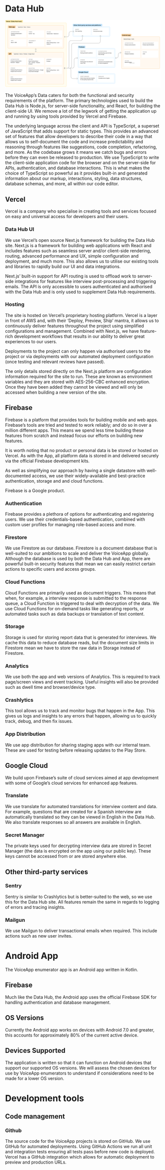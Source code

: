 # Data Hub

![Architecture](architecture.png)

The VoiceApp’s Data caters for both the functional and security requirements of the platform. The primary technologies used to build the Data Hub is Node.js, for server-side functionality, and React, for building the client-side UI. We remove a lot of the legwork of getting the application up and running by using tools provided by Vercel and Firebase.

The underlying language across the client and API is TypeScript, a superset of JavaScript that adds support for static types. This provides an advanced set of features that allow developers to describe their code in a way that allows us to self-document the code and increase predictability and reasoning through features like suggestions, code completion, refactoring, and more. As the codebase grows it means we catch bugs and errors before they can even be released to production. We use TypeScript to write the client-side application code for the browser and on the server-side for APIs, authentication, and database interactions. This is what makes the choice of TypeScript so powerful as it provides built-in and generated information about our markup, interactions, styling, data structures, database schemas, and more, all within our code editor.

## Vercel

Vercel is a company who specialise in creating tools and services focused on easy and universal access for developers and their users.

### Data Hub UI

We use Vercel’s open source Next.js framework for building the Data Hub site. Next.js is a
framework for building web applications with React and includes features such as seamless
server and/or client-side rendering, routing, advanced performance and UX, simple
configuration and deployment, and much more. This also allows us to utilise our existing
tools and libraries to rapidly build our UI and data integrations.

Next.js’ built-in support for API routing is used to offload work to server-side integrations for features like interview post-processing and triggering emails. The API is only accessible to users authenticated and authorised with the Data Hub and is only used to supplement Data Hub requirements.

### Hosting

The site is hosted on Vercel’s proprietary hosting platform. Vercel is a layer in front of AWS and, with their ‘Deploy, Preview, Ship’ mantra, it allows us to continuously deliver features throughout the project using simplified configurations and management. Combined with Next.js, we have feature-rich development workflows that results in our ability to deliver great experiences to our users.

Deployments to the project can only happen via authorised users to the project or via
deployments with our automated deployment configuration (once testing and relevant
reviews have passed).

The only details stored directly on the Next.js platform are configuration information required
for the site to run. These are known as environment variables and they are stored with AES-256-CBC enhanced encryption. Once they have been added they cannot be viewed and will only be accessed when building a new version of the site.

## Firebase

Firebase is a platform that provides tools for building mobile and web apps. Firebase’s tools are tried and tested to work reliably; and do so in over a million different apps. This means we spend less time building these features from scratch and instead focus our efforts on building new features.

It is worth noting that no product or personal data is be stored or hosted on Vercel. As with the App, all platform data is stored in and delivered securely via the official Firebase development kits.

As well as simplifying our approach by having a single datastore with well-documented access, we use their widely-available and best-practice authentication, storage and and cloud functions.

Firebase is a Google product.

### Authentication

Firebase provides a plethora of options for authenticating and registering users. We use their credentials-based authentication, combined with custom user profiles for managing role-based access and more.

### Firestore

We use Firestore as our database. Firestore is a document database that is well-suited to our ambitions to scale and deliver the VoiceApp globally. Although the database is used by both the Data Hub and App, there are powerful built-in security features that mean we can easily restrict certain actions to specific users and access groups.

### **Cloud Functions**

Cloud Functions are primarily used as document triggers. This means that when, for example, a interview response is submitted to the response queue, a Cloud Function is triggered to deal with decryption of the data. We use Cloud Functions for on-demand tasks like generating reports, or automated tasks such as data backups or translation of text content.

### Storage

Storage is used for storing report data that is generated for interviews. We cache this data to reduce database reads, but the document size limits in Firestore mean we have to store the raw data in Storage instead of Firestore.

### Analytics

We use both the app and web versions of Analytics. This is required to track
page/screen views and event tracking. Useful insights will also be provided such as dwell
time and browser/device type.

### Crashlytics

This tool allows us to track and monitor bugs that happen in the App. This gives us logs
and insights to any errors that happen, allowing us to quickly track, debug, and then fix
issues.

### App Distribution

We use app distribution for sharing staging apps with our internal team. These are used for testing before releasing updates to the Play Store.

## Google Cloud

We build upon Firebase’s suite of cloud services aimed at app development with some of Google’s cloud services for enhanced app features.

### Translate

We use translate for automated translations for interview content and data. For example, questions that are created for a Spanish interview are automatically translated so they can be viewed in English in the Data Hub. We also translate responses so all answers are available in English.

### Secret Manager

The private keys used for decrypting interview data are stored in Secret Manager (the data is encrypted on the app using our public key). These keys cannot be accessed from or are stored anywhere else.

## Other third-party services

### Sentry

Sentry is similar to Crashlytics but is better-suited to the web, so we use this for the
Data Hub site. All features remain the same in regards to logging of errors and tracing insights.

### Mailgun

We use Mailgun to deliver transactional emails when required. This include actions
such as new user invites.

# Android App

The VoiceApp enumerator app is an Android app written in Kotlin.

## Firebase

Much like the Data Hub, the Android app uses the official Firebase SDK for handling authentication and database management.

## OS Versions

Currently the Android app works on devices with Android 7.0 and greater, this accounts for
approximately 80% of the current active device.

## Devices Supported

The application is written so that it can function on Android devices that support our
supported OS versions. We will assess the chosen devices for use by VoiceApp
enumerators to understand if considerations need to be made for a lower OS version.

# Development tools

## Code management

### Github

The source code for the VoiceApp projects is stored on GitHub. We use GitHub for automated deployments. Using GitHub Actions we run all unit and integration tests ensuring all tests pass before new code is deployed. Vercel has a GitHub integration which allows for automatic deployment to preview and production URLs.
